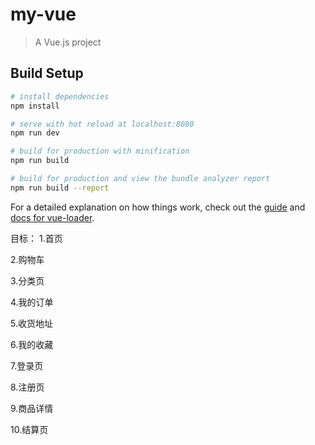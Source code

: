 # my-vue

> A Vue.js project

## Build Setup

``` bash
# install dependencies
npm install

# serve with hot reload at localhost:8080
npm run dev

# build for production with minification
npm run build

# build for production and view the bundle analyzer report
npm run build --report
```

For a detailed explanation on how things work, check out the [guide](http://vuejs-templates.github.io/webpack/) and [docs for vue-loader](http://vuejs.github.io/vue-loader).


目标：
1.首页

2.购物车

3.分类页

4.我的订单

5.收货地址

6.我的收藏

7.登录页

8.注册页

9.商品详情

10.结算页

